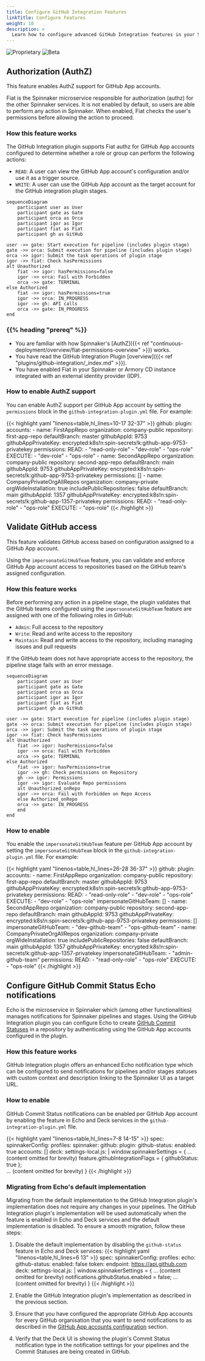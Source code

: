 ```yaml
---
title: Configure GitHub Integration Features
linkTitle: Configure Features
weight: 10
description: >
  Learn how to configure advanced GitHub Integration features in your Spinnaker or Armory CD instance.
---
```


![Proprietary](/images/proprietary.svg) ![Beta](/images/beta.svg)

## Authorization (AuthZ)

This feature enables AuthZ support for GitHub App accounts.

Fiat is the Spinnaker microservice responsible for authorization (authz) for the other Spinnaker services. It is not enabled by default, so users are able to perform any action in Spinnaker. When enabled, Fiat checks the user's permissions before allowing the action to proceed.

### How this feature works

The GitHub Integration plugin supports Fiat authz for GitHub App accounts configured to determine whether a role or group can perform the following actions:

- `READ`: A user can view the GitHub App account's configuration and/or use it as a trigger source.
- `WRITE`: A user can use the GitHub App account as the target account for the GitHub integration plugin stages.


```mermaid
sequenceDiagram
	participant user as User
	participant gate as Gate
	participant orca as Orca
	participant igor as Igor
	participant fiat as Fiat
	participant gh as GitHub

user ->> gate: Start execution for pipeline (includes plugin stage)
gate ->> orca: Submit execution for pipeline (includes plugin stage)
orca ->> igor: Submit the task operations of plugin stage
igor ->> fiat: Check hasPermissions
alt Unauthorized
	fiat ->> igor: hasPermissions=false 
	igor ->> orca: Fail with Forbidden
	orca ->> gate: TERMINAL
else Authorized
	fiat ->> igor: hasPermissions=true
	igor ->> orca: IN_PROGRESS
	igor ->> gh: API calls
	orca ->> gate: IN_PROGRESS
end
```

### {{% heading "prereq" %}}

- You are familiar with how Spinnaker's [AuthZ]({{< ref "continuous-deployment/overview/fiat-permissions-overview" >}}) works.
- You have read the GitHub Integration Plugin [overview]({{< ref "plugins/github-integration/_index.md" >}}).
- You have enabled Fiat in your Spinnaker or Armory CD instance integrated with an external identity provider (IDP).

### How to enable AuthZ support

You can enable AuthZ support per GitHub App account by setting the `permissions` block in the `github-integration-plugin.yml` file. For example:

{{< highlight yaml "linenos=table,hl_lines=10-17 32-37" >}}
github:
  plugin:
    accounts:
      - name: FirstAppRepo
        organization:  company-public
        repository: first-app-repo
        defaultBranch: master
        githubAppId: 9753
        githubAppPrivateKey: encrypted:k8s!n:spin-secrets!k:github-app-9753-privatekey
        permissions:
          READ: 
            - "read-only-role"
            - "dev-role"
            - "ops-role"
          EXECUTE:
            - "dev-role"
            - "ops-role"
      - name: SecondAppRepo
        organization:  company-public
        repository: second-app-repo
        defaultBranch: main
        githubAppId: 9753
        githubAppPrivateKey: encrypted:k8s!n:spin-secrets!k:github-app-9753-privatekey
        permissions: []
      - name: CompanyPrivateOrgAllRepos
        organization: company-private
        orgWideInstallation: true
        includePublicRepositories: false
        defaultBranch: main
        githubAppId: 1357
        githubAppPrivateKey: encrypted:k8s!n:spin-secrets!k:github-app-1357-privatekey
        permissions:
          READ:
            - "read-only-role"
            - "ops-role"
          EXECUTE:
            - "ops-role"
{{< /highlight >}}

## Validate GitHub access

This feature validates GitHub access based on configuration assigned to a GitHub App account.

Using the `impersonateGitHubTeam` feature, you can validate and enforce GitHub App account access to repositories based on the GitHub team's assigned configuration.

### How this feature works

Before performing any action in a pipeline stage, the plugin validates that the GitHub teams configured using the `impersonateGitHubTeam` feature are assigned with one of the following roles in GitHub:

- `Admin`: Full access to the repository
- `Write`: Read and write access to the repository
- `Maintain`: Read and write access to the repository, including managing issues and pull requests

If the GitHub team does not have appropriate access to the repository, the pipeline stage fails with an error message.

```mermaid
sequenceDiagram
	participant user as User
	participant gate as Gate
	participant orca as Orca
	participant igor as Igor
	participant fiat as Fiat
	participant gh as GitHub

user ->> gate: Start execution for pipeline (includes plugin stage)
gate ->> orca: Submit execution for pipeline (includes plugin stage)
orca ->> igor: Submit the task operations of plugin stage
igor ->> fiat: Check hasPermissions
alt Unauthorized
	fiat ->> igor: hasPermissions=false 
	igor ->> orca: Fail with Forbidden
	orca ->> gate: TERMINAL
else Authorized
	fiat ->> igor: hasPermissions=true
	igor ->> gh: Check permissions on Repository
	gh ->> igor: Permissions
	igor ->> igor: Evaluate Repo permissions
	alt Unauthorized_onRepo
	igor ->> orca: Fail with Forbidden on Repo Access
	else Authorized_onRepo
	orca ->> gate: IN_PROGRESS
	end
end
```

### How to enable

You enable the `impersonateGitHubTeam` feature per GitHub App account by setting the `impersonateGitHubTeam` block in the `github-integration-plugin.yml` file. For example:

{{< highlight yaml "linenos=table,hl_lines=26-28 36-37" >}}
github:
  plugin:
    accounts:
      - name: FirstAppRepo
        organization:  company-public
        repository: first-app-repo
        defaultBranch: master
        githubAppId: 9753
        githubAppPrivateKey: encrypted:k8s!n:spin-secrets!k:github-app-9753-privatekey
        permissions:
          READ: 
            - "read-only-role"
            - "dev-role"
            - "ops-role"
          EXECUTE:
            - "dev-role"
            - "ops-role"
        impersonateGitHubTeam: []
      - name: SecondAppRepo
        organization:  company-public
        repository: second-app-repo
        defaultBranch: main
        githubAppId: 9753
        githubAppPrivateKey: encrypted:k8s!n:spin-secrets!k:github-app-9753-privatekey
        permissions: []
        impersonateGitHubTeam:
          - "dev-github-team"
          - "ops-github-team"
      - name: CompanyPrivateOrgAllRepos
        organization: company-private
        orgWideInstallation: true
        includePublicRepositories: false
        defaultBranch: main
        githubAppId: 1357
        githubAppPrivateKey: encrypted:k8s!n:spin-secrets!k:github-app-1357-privatekey
        impersonateGitHubTeam:
          - "admin-github-team"
        permissions:
          READ:
            - "read-only-role"
            - "ops-role"
          EXECUTE:
            - "ops-role"
{{< /highlight >}}

## Configure GitHub Commit Status Echo notifications
Echo is the microservice in Spinnaker which (among other functionalities) manages notifications for Spinnaker pipelines and stages.
Using the GitHub Integration plugin you can configure Echo to create [GitHub Commit Statuses](https://docs.github.com/en/rest/commits/statuses?apiVersion=2022-11-28#create-a-commit-status)
in a repository by authenticating using the GitHub App accounts configured in the plugin.

### How this feature works

GitHub Integration plugin offers an enhanced Echo notification type which can be configured to send notifications
for pipelines and/or stages statuses with custom context and description linking to the Spinnaker UI as a target URL.

### How to enable

GitHub Commit Status notifications can be enabled per GitHub App account by enabling the feature in Echo and Deck services 
in the `github-integration-plugin.yml` file.

{{< highlight yaml "linenos=table,hl_lines=7-8 14-15" >}}
spec:
  spinnakerConfig:
    profiles:
      spinnaker:
        github:
          plugin:
            github-status:
              enabled: true
            accounts: []
      deck:
        settings-local.js: |
          window.spinnakerSettings = {
            ... (content omitted for brevity)
            feature.githubIntegrationFlags = {
              githubStatus: true
            };  
            ... (content omitted for brevity)
          }
{{< /highlight >}}

### Migrating from Echo's default implementation

Migrating from the default implementation to the GitHub Integration plugin's implementation does not require any changes in your pipelines.
The GitHub Integration plugin's implementation will be used automatically when the feature is enabled in Echo and Deck services and the default
implementation is disabled. To ensure a smooth migration, follow these steps:


1. Disable the default implementation by disabling the `github-status` feature in Echo and Deck services:
{{< highlight yaml "linenos=table,hl_lines=6 13" >}}
spec:
  spinnakerConfig:
    profiles:
      echo:
        github-status:
          enabled: false
          token: <PAT>
          endpoint: https://api.github.com
      deck:
        settings-local.js: |
          window.spinnakerSettings = {
            ... (content omitted for brevity)
            notifications.githubStatus.enabled = false;
            ... (content omitted for brevity)
          }
{{< /highlight >}}
2. Enable the GitHub Integration plugin's implementation as described in the previous section.

3. Ensure that you have configured the appropriate GitHub App accounts for every GitHub organisation that you want to 
send notifications to as described in the [GitHub App accounts configuration](#github-app-accounts-configuration) section.

4. Verify that the Deck UI is showing the plugin's Commit Status notification type in the notification settings for 
your pipelines and the Commit Statuses are being created in GitHub.
